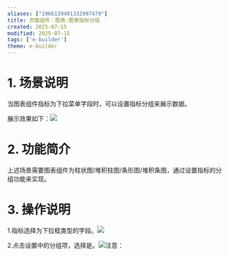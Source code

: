 ```yaml
---
aliases: ["1966139491332997479"]
title: 页面组件：图表-图表指标分组
created: 2025-07-15
modified: 2025-07-15
tags: ['e-builder']
theme: e-builder
---
```


# 1. 场景说明

当图表组件指标为下拉菜单字段时，可以设置指标分组来展示数据。

展示效果如下：![](https://myhelpdoc.oss-cn-heyuan.aliyuncs.com/mdimages/1ce5fd6aff7428d8dca91b3fe3b8d821.jpg)

#

# 2. 功能简介

上述场景需要图表组件为柱状图/堆积柱图/条形图/堆积条图，通过设置指标的分组功能来实现。

#

# 3. 操作说明

1.指标选择为下拉框类型的字段。![](https://myhelpdoc.oss-cn-heyuan.aliyuncs.com/mdimages/c0a62455ec804a9371c1f09da2ddd8b4.jpg)

2.点击设置中的分组项，选择是。![](https://myhelpdoc.oss-cn-heyuan.aliyuncs.com/mdimages/3e2711c190a93e5b3e164a2ce09fb72e.jpg)注意：


